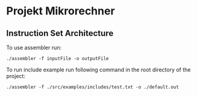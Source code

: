 # Projekt Mikrorechner

## Instruction Set Architecture

To use assembler run:

```
./assembler -f inputFile -o outputFile
```

To run include example run following command in the root directory of the project:

```
./assembler -f ./src/examples/includes/test.txt -o ./default.out
```